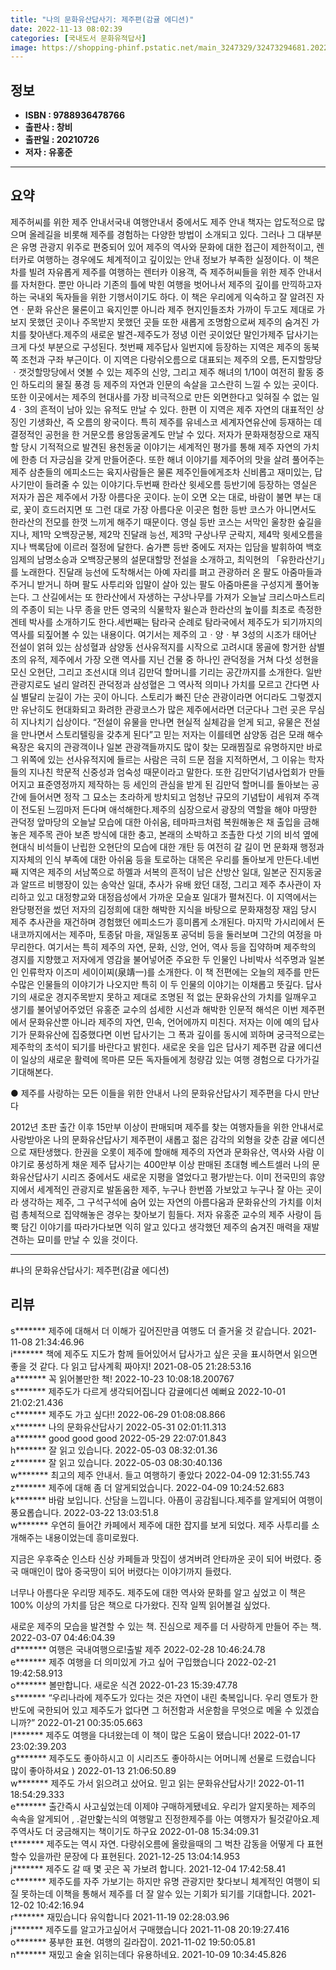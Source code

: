 ```yaml
---
title: "나의 문화유산답사기: 제주편(감귤 에디션)"
date: 2022-11-13 08:02:39
categories: [국내도서 문화유적답사]
image: https://shopping-phinf.pstatic.net/main_3247329/32473294681.20221019110659.jpg
---
```


## **정보**

- **ISBN : 9788936478766**
- **출판사 : 창비**
- **출판일 : 20210726**
- **저자 : 유홍준**

------



## **요약**

제주허씨를 위한 제주 안내서국내 여행안내서 중에서도 제주 안내 책자는 압도적으로 많으며 올레길을 비롯해 제주를 경험하는 다양한 방법이 소개되고 있다. 그러나 그 대부분은 유명 관광지 위주로 편중되어 있어 제주의 역사와 문화에 대한 접근이 제한적이고, 렌터카로 여행하는 경우에도 체계적이고 깊이있는 안내 정보가 부족한 실정이다. 이 책은 차를 빌려 자유롭게 제주를 여행하는 렌터카 이용객, 즉 제주허씨들을 위한 제주 안내서를 자처한다. 뿐만 아니라 기존의 틀에 박힌 여행을 벗어나서 제주의 깊이를 만끽하고자 하는 국내외 독자들을 위한 기행서이기도 하다. 이 책은 우리에게 익숙하고 잘 알려진 자연ㆍ문화 유산은 물론이고 육지인뿐 아니라 제주 현지인들조차 가까이 두고도 제대로 가보지 못했던 곳이나 주목받지 못했던 곳들 또한 새롭게 조명함으로써 제주의 숨겨진 가치를 찾아낸다.제주의 새로운 발견-제주도가 정녕 이런 곳이었단 말인가제주 답사기는 크게 다섯 부분으로 구성된다. 첫번째 제주답사 일번지에 등장하는 지역은 제주의 동북쪽 조천과 구좌 부근이다. 이 지역은 다랑쉬오름으로 대표되는 제주의 오름, 돈지할망당ㆍ갯것할망당에서 엿볼 수 있는 제주의 신앙, 그리고 제주 해녀의 1/10이 여전히 활동 중인 하도리의 물질 풍경 등 제주의 자연과 인문의 속살을 고스란히 느낄 수 있는 곳이다. 또한 이곳에서는 제주의 현대사를 가장 비극적으로 만든 외면한다고 잊혀질 수 없는 일 4ㆍ3의 흔적이 남아 있는 유적도 만날 수 있다. 한편 이 지역은 제주 자연의 대표적인 상징인 기생화산, 즉 오름의 왕국이다. 특히 제주를 유네스코 세계자연유산에 등재하는 데 결정적인 공헌을 한 거문오름 용암동굴계도 만날 수 있다. 저자가 문화재청장으로 재직할 당시 기적적으로 발견된 용천동굴 이야기는 세계적인 평가를 통해 제주 자연의 가치에 한층 더 자긍심을 갖게 만들어준다. 또한 해녀 이야기를 제주어의 맛을 살려 풀어주는 제주 삼춘들의 에피소드는 육지사람들은 물론 제주인들에게조차 신비롭고 재미있는, 답사기만이 들려줄 수 있는 이야기다.두번째 한라산 윗세오름 등반기에 등장하는 영실은 저자가 꼽은 제주에서 가장 아름다운 곳이다. 눈이 오면 오는 대로, 바람이 불면 부는 대로, 꽃이 흐드러지면 또 그런 대로 가장 아름다운 이곳은 험한 등반 코스가 아니면서도 한라산의 전모를 한껏 느끼게 해주기 때문이다. 영실 등반 코스는 서막인 울창한 숲길을 지나, 제1막 오백장군봉, 제2막 진달래 능선, 제3막 구상나무 군락지, 제4막 윗세오름을 지나 백록담에 이르러 절정에 달한다. 숨가쁜 등반 중에도 저자는 입담을 발휘하여 백호 임제의 남명소승과 오백장군봉의 설문대할망 전설을 소개하고, 최익현의 「유한라산기」를 노래한다. 진달래 능선에 도착해서는 아예 자리를 펴고 관광하러 온 팔도 아줌마들과 주거니 받거니 하며 팔도 사투리와 입말이 살아 있는 팔도 아줌마론을 구성지게 풀어놓는다. 그 산길에서는 또 한라산에서 자생하는 구상나무를 가져가 오늘날 크리스마스트리의 주종이 되는 나무 종을 만든 영국의 식물학자 윌슨과 한라산의 높이를 최초로 측정한 겐테 박사를 소개하기도 한다.세번째는 탐라국 순례로 탐라국에서 제주도가 되기까지의 역사를 되짚어볼 수 있는 내용이다. 여기서는 제주의 고ㆍ양ㆍ부 3성의 시조가 태어난 전설이 얽혀 있는 삼성혈과 삼양동 선사유적지를 시작으로 고려시대 몽골에 항거한 삼별초의 유적, 제주에서 가장 오랜 역사를 지닌 건물 중 하나인 관덕정을 거쳐 다섯 성현을 모신 오현단, 그리고 조선시대 의녀 김만덕 할머니를 기리는 공간까지를 소개한다. 일반 관광지로도 널리 알려진 관덕정과 삼성혈은 그 역사적 의미나 가치를 모르고 간다면 사실 별달리 눈길이 가는 곳이 아니다. 스토리가 빠진 단순 관광이라면 어디라도 그렇겠지만 유난히도 현대화되고 화려한 관광코스가 많은 제주에서라면 더군다나 그런 곳은 무심히 지나치기 십상이다. “전설이 유물을 만나면 현실적 실체감을 얻게 되고, 유물은 전설을 만나면서 스토리텔링을 갖추게 된다”고 믿는 저자는 이를테면 삼양동 검은 모래 해수욕장은 육지의 관광객이나 일본 관광객들까지도 많이 찾는 모래찜질로 유명하지만 바로 그 위쪽에 있는 선사유적지에 들르는 사람은 극히 드문 점을 지적하면서, 그 이유는 학자들의 지나친 학문적 신중성과 엄숙성 때문이라고 말한다. 또한 김만덕기념사업회가 만들어지고 표준영정까지 제작하는 등 세인의 관심을 받게 된 김만덕 할머니를 돌아보는 공간에 들어서면 정작 그 묘소는 초라하게 방치되고 엄청난 규모의 기념탑이 세워져 주객이 전도된 느낌마저 든다며 애석해한다.제주의 심장으로서 광장의 역할을 해야 마땅한 관덕정 앞마당의 오늘날 모습에 대한 아쉬움, 테마파크처럼 복원해놓은 채 출입을 금해놓은 제주목 관아 보존 방식에 대한 충고, 본래의 소박하고 조촐한 다섯 기의 비석 옆에 현대식 비석들이 난립한 오현단의 모습에 대한 개탄 등 여전히 갈 길이 먼 문화재 행정과 지자체의 인식 부족에 대한 아쉬움 등을 토로하는 대목은 우리를 돌아보게 만든다.네번째 지역은 제주의 서남쪽으로 하멜과 서복의 흔적이 남은 산방산 일대, 일본군 진지동굴과 알뜨르 비행장이 있는 송악산 일대, 추사가 유배 왔던 대정, 그리고 제주 추사관이 자리하고 있고 대정향교와 대정읍성에서 가까운 모슬포 일대가 펼쳐진다. 이 지역에서는 완당평전을 썼던 저자의 김정희에 대한 해박한 지식을 바탕으로 문화재청장 재임 당시 제주 추사관을 재건하며 경험했던 에피소드가 흥미롭게 소개된다. 마지막 가시리에서 돈내코까지에서는 제주마, 토종닭 마을, 재일동포 공덕비 등을 둘러보며 그간의 여정을 마무리한다. 여기서는 특히 제주의 자연, 문화, 신앙, 언어, 역사 등을 집약하며 제주학의 경지를 지향했고 저자에게 영감을 불어넣어준 주요한 두 인물인 나비박사 석주명과 일본인 인류학자 이즈미 세이이찌(泉靖一)를 소개한다. 이 책 전편에는 오늘의 제주를 만든 수많은 인물들의 이야기가 나오지만 특히 이 두 인물의 이야기는 이채롭고 뜻깊다. 답사기의 새로운 경지주목받지 못하고 제대로 조명된 적 없는 문화유산의 가치를 일깨우고 생기를 불어넣어주었던 유홍준 교수의 섬세한 시선과 해박한 인문적 해석은 이번 제주편에서 문화유산뿐 아니라 제주의 자연, 민속, 언어에까지 미친다. 저자는 이에 예의 답사기가 문화유산에 집중했다면 이번 답사기는 그 폭과 깊이를 동시에 꾀하며 궁극적으로는 제주학의 초석이 되기를 바란다고 밝힌다. 새로운 옷을 입은 답사기 제주편 감귤 에디션이 일상의 새로운 활력에 목마른 모든 독자들에게 청량감 있는 여행 경험으로 다가가길 기대해본다.

● 제주를 사랑하는 모든 이들을 위한 안내서
나의 문화유산답사기 제주편을 다시 만난다

2012년 초판 출간 이후 15만부 이상이 판매되며 제주를 찾는 여행자들을 위한 안내서로 사랑받아온 나의 문화유산답사기 제주편이 새롭고 젊은 감각의 외형을 갖춘 감귤 에디션으로 재탄생했다. 한권을 오롯이 제주에 할애해 제주의 자연과 문화유산, 역사와 사람 이야기로 풍성하게 채운 제주 답사기는 400만부 이상 판매된 초대형 베스트셀러 나의 문화유산답사기 시리즈 중에서도 새로운 지평을 열었다고 평가받는다. 이미 전국민의 휴양지에서 세계적인 관광지로 발돋움한 제주, 누구나 한번쯤 가보았고 누구나 잘 아는 곳이라 생각하는 제주, 그 구석구석에 숨어 있는 자연의 아름다움과 문화유산의 가치를 이처럼 총체적으로 집약해놓은 경우는 찾아보기 힘들다. 저자 유홍준 교수의 제주 사랑이 듬뿍 담긴 이야기를 따라가다보면 익히 알고 있다고 생각했던 제주의 숨겨진 매력을 재발견하는 묘미를 만날 수 있을 것이다.



------

#나의 문화유산답사기: 제주편(감귤 에디션)


## **리뷰** 

  s******* 제주에 대해서 더 이해가 깊어진만큼 여행도 더 즐거울 것 같습니다. 2021-11-08 21:34:46.96 <br/>  i******* 책에 제주도 지도가 함께 들어있어서 답사가고 싶은 곳을 표시하면서 읽으면 좋을 것 같다. 다 읽고 답사계획 짜야지! 2021-08-05 21:28:53.16 <br/>  a******* 꼭 읽어볼만한 책! 2022-10-23 10:08:18.200767 <br/>  s******* 제주도가 다르게 생각되어집니다 감귤에디션 예뻐요 2022-10-01 21:02:21.436 <br/>  c******* 제주도 가고 싶다!! 2022-06-29 01:08:08.866 <br/>  x******* 나의 문화유산답사기 2022-05-31 02:01:11.313 <br/>  a******* good
good
good 2022-05-29 22:07:01.843 <br/>  h******* 잘 읽고 있습니다. 2022-05-03 08:32:01.36 <br/>  z******* 잘 읽고 있습니다. 2022-05-03 08:30:40.136 <br/>  w******* 최고의 제주 안내서. 들고 여행하기 좋았다 2022-04-09 12:31:55.743 <br/>  z******* 제주에 대해 좀 더 알게되었습니다. 2022-04-09 10:24:52.683 <br/>  k******* 바람 보입니다. 산담을 느낍니다. 아픔이 공감됩니다.제주를 알게되어 여행이 풍요롭습니다. 2022-03-22 13:03:51.8 <br/>  w******* 우연히 들어간 카페에서 제주에 대한 잡지를 보게 되었다. 
제주 사투리를 소개해주는 내용이었는데 흥미로웠다. 

지금은 우후죽순 인스타 신상 카페들과 맛집이 생겨버려 안타까운 곳이 되어 버렸다. 중국 매매인이 많아 중국땅이 되어 버렸다는 이야기까지 들렸다.

너무나 아름다운 우리땅 제주도. 
제주도에 대한 역사와 문화를 알고 싶었고 이 책은 100% 이상의 가치를 담은 책으로 다가왔다. 진작 일찍 읽어볼걸 싶었다. 

새로운 제주의 모습을 발견할 수 있는 책. 
진심으로 제주를 더 사랑하게 만들어 주는 책. 2022-03-07 04:46:04.39 <br/>  d******* 여행은 국내여행으로!출발 제주 2022-02-28 10:46:24.78 <br/>  e******* 제주 여행을 더 의미있게 가고 싶어 구입했습니다 2022-02-21 19:42:58.913 <br/>  o******* 볼만합니다. 새로운 식견 2022-01-23 15:39:47.78 <br/>  s******* “우리나라에 제주도가 있다는 것은 자연이 내린 축복입니다. 우리 영토가 한반도에 국한되어 있고 제주도가 없다면 그 허전함과 서운함을 무엇으로 메울 수 있겠습니까?” 2022-01-21 00:35:05.663 <br/>  l******* 제주도 여행을 다녀왔는데 이 책이 많은 도움이 됐습니다! 2022-01-17 23:02:39.203 <br/>  g******* 제주도도 좋아하시고 이 시리즈도 좋아하시는
어머니께 선물로 드렸습니다
많이 좋아하셔요 ) 2022-01-13 21:06:50.89 <br/>  w******* 제주도 가서 읽으려고 샀어요. 믿고 읽는 문화유산답사기! 2022-01-11 18:54:29.333 <br/>  e******* 출간즉시 사고싶었는데 이제야 구매하게됐네요.
우리가 알지못하는 제주의  속속을  알게되어 , .겉만핥는식의  여행말고  진정한제주를 아는  여행자가 될것같아요.제주역사도  더 궁금해지는 책이기도  하구요 2022-01-08 15:34:09.31 <br/>  t******* 제주도는 역시 자연. 다랑쉬오름에 올랐을때의  그 벅찬 감동을 어떻게 다 표현할수 있을까란 문장에 다 표현된다. 2021-12-25 13:04:14.953 <br/>  j******* 제주도 갈 때 몇 곳은 꼭 가보려  합니다. 2021-12-04 17:42:58.41 <br/>  c******* 제주도를 자주 가보기는 하지만 유명 관광지만 찾다보니 체계적인 여행이 되질 못하는데 이책을 통해서 제주를 더 잘 알수 있는 기회가 되기를 기대합니다. 2021-12-02 10:42:16.94 <br/>  r******* 재밌습니다 유익합니다 2021-11-19 02:28:03.96 <br/>  j******* 제주도를 알고가고싶어서 구매했습니다 2021-11-08 20:19:27.416 <br/>  o******* 풍부한 표현. 여행의 길라잡이. 2021-11-02 19:50:05.81 <br/>  n******* 재밌고 술술 읽히는데다 유용하네요. 2021-10-09 10:34:45.826 <br/>